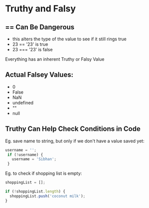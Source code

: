 # Truthy and Falsy

## == Can Be Dangerous
* this alters the type of the value to see if it still rings true
* 23 == '23'  is true
* 23 === '23' is false

Everything has an inherent Truthy or Falsy Value

## Actual Falsey Values:
* 0
* False
* NaN
* undefined
* ""
* null

## Truthy Can Help Check Conditions in Code

Eg. save name to string, but only if we don't have a value saved yet:

```javascript
username = '';
 if (!username) {
   username = 'Sibhan';
 }
```

Eg. to check if shopping list is empty:

```javascript
shoppingList = [];

if (!shoppingList.length) {
  shoppingList.push('coconut milk');
}
```